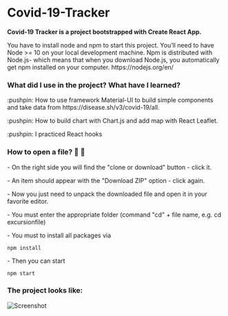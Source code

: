 
<h1>Covid-19-Tracker</h1>

**Covid-19 Tracker is a project bootstrapped with Create React App.**

<p>You have to install node and npm to start this project. You’ll need to have Node >= 10 on your local development machine. Npm is distributed with Node.js- which means that when you download Node.js, you automatically get npm installed on your computer. https://nodejs.org/en/</p>

<h3>What did I use in the project? What have I learned?</h3>

<p>:pushpin: How to use framework Material-UI to build simple components and take data from https://disease.sh/v3/covid-19/all.</p>
<p>:pushpin: How to build chart with Chart.js and add map with React Leaflet.</p>
<p>:pushpin: I practiced React hooks


<h3>How to open a file? 👀 👀</h3>
<p>- On the right side you will find the "clone or download" button - click it.</p>
<p>- An item should appear with the "Download ZIP" option - click again.</p>
<p>- Now you just need to unpack the downloaded file and open it in your favorite editor.</p>
<p>- You must enter the appropriate folder (command "cd" + file name, e.g. cd excursionfile)</p>
<p>- You must to install all packages via</p>

```npm install```

<p>- Then you can start</p>

```npm start```

<h3>The project looks like: </h3>

![Screenshot](https://user-images.githubusercontent.com/53143114/116751565-830a1800-aa04-11eb-851b-8425a21b9219.jpeg)
